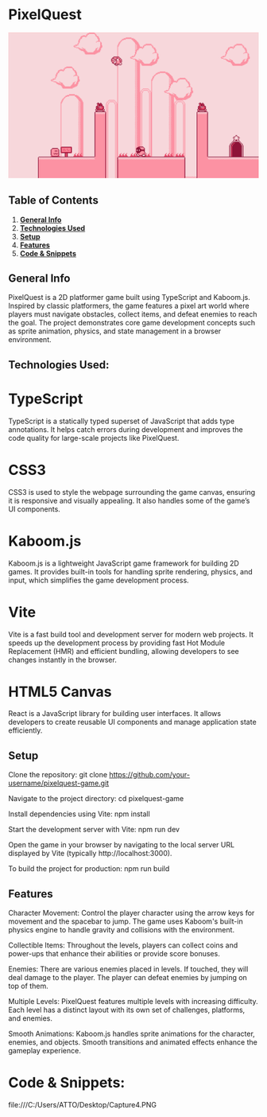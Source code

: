 # PixelQuest
![game preview](preview.png)

## Table of Contents
1. [**General Info**](#general-info)
3. [**Technologies Used**](#Techlogy-used)
4. [**Setup**](#setup)
5. [**Features**](#features) 
6. [**Code & Snippets**](#CodeSnippets)

## General Info
PixelQuest is a 2D platformer game built using TypeScript and Kaboom.js. Inspired by classic platformers, the game features a pixel art world where players must navigate obstacles, collect items, and defeat enemies to reach the goal. The project demonstrates core game development concepts such as sprite animation, physics, and state management in a browser environment.

## Technologies Used:

# TypeScript
TypeScript is a statically typed superset of JavaScript that adds type annotations. It helps catch errors during development and improves the code quality for large-scale projects like PixelQuest.

# CSS3
CSS3 is used to style the webpage surrounding the game canvas, ensuring it is responsive and visually appealing. It also handles some of the game’s UI components.

# Kaboom.js
Kaboom.js is a lightweight JavaScript game framework for building 2D games. It provides built-in tools for handling sprite rendering, physics, and input, which simplifies the game development process.

# Vite
Vite is a fast build tool and development server for modern web projects. It speeds up the development process by providing fast Hot Module Replacement (HMR) and efficient bundling, allowing developers to see changes instantly in the browser.

# HTML5 Canvas
React is a JavaScript library for building user interfaces. It allows developers to create reusable UI components and manage application state efficiently.

## Setup
Clone the repository:
git clone https://github.com/your-username/pixelquest-game.git

Navigate to the project directory:
cd pixelquest-game

Install dependencies using Vite:
npm install

Start the development server with Vite:
npm run dev

Open the game in your browser by navigating to the local server URL displayed by Vite (typically http://localhost:3000).

To build the project for production:
npm run build

## Features

Character Movement:
Control the player character using the arrow keys for movement and the spacebar to jump. The game uses Kaboom's built-in physics engine to handle gravity and collisions with the environment.

Collectible Items:
Throughout the levels, players can collect coins and power-ups that enhance their abilities or provide score bonuses.

Enemies:
There are various enemies placed in levels. If touched, they will deal damage to the player. The player can defeat enemies by jumping on top of them.

Multiple Levels:
PixelQuest features multiple levels with increasing difficulty. Each level has a distinct layout with its own set of challenges, platforms, and enemies.

Smooth Animations:
Kaboom.js handles sprite animations for the character, enemies, and objects. Smooth transitions and animated effects enhance the gameplay experience.

# Code & Snippets: 
file:///C:/Users/ATTO/Desktop/Capture4.PNG
